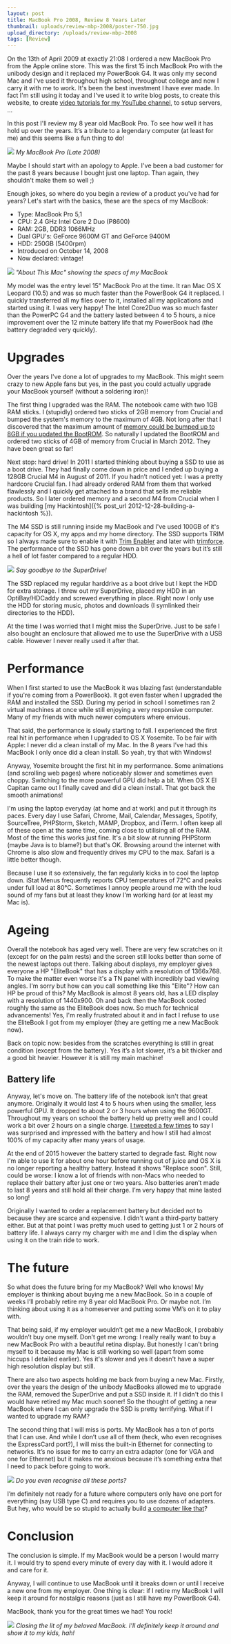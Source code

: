 ```yaml
---
layout: post
title: MacBook Pro 2008, Review 8 Years Later
thumbnail: uploads/review-mbp-2008/poster-750.jpg
upload_directory: /uploads/review-mbp-2008
tags: [Review]
---
```


On the 13th of April 2009 at exactly 21:08 I ordered a new MacBook Pro from the Apple online store. This was the first 15 inch MacBook Pro with the unibody design and it replaced my PowerBook G4. It was only my second Mac and I've used it throughout high school, throughout college and now I carry it with me to work. It's been the best investment I have ever made. In fact I'm still using it today and I've used it to write blog posts, to create this website, to create [video tutorials for my YouTube channel](https://www.youtube.com/channel/UCnxrdFPXJMeHru_b4Q_vTPQ), to setup servers, …

In this post I'll review my 8 year old MacBook Pro. To see how well it has hold up over the years. It’s a tribute to a legendary computer (at least for me) and this seems like a fun thing to do!

<!--more-->

![](/uploads/review-mbp-2008/front.jpg)
*My MacBook Pro (Late 2008)*

Maybe I should start with an apology to Apple. I've been a bad customer for the past 8 years because I bought just one laptop. Than again, they shouldn't make them so well ;)

Enough jokes, so where do you begin a review of a product you've had for years? Let's start with the basics, these are the specs of my MacBook:

  * Type: MacBook Pro 5,1
  * CPU: 2.4 GHz Intel Core 2 Duo (P8600)
  * RAM: 2GB, DDR3 1066MHz
  * Dual GPU's: GeForce 9600M GT and GeForce 9400M
  * HDD: 250GB (5400rpm)
  * Introduced on October 14, 2008
  * Now declared: vintage!

![](/uploads/review-mbp-2008/about-this-mac.png)
*"About This Mac" showing the specs of my MacBook*

My model was the entry level 15" MacBook Pro at the time. It ran Mac OS X Leopard (10.5) and was so much faster than the PowerBook G4 it replaced. I quickly transferred all my files over to it, installed all my applications and started using it. I was very happy! The Intel Core2Duo was so much faster than the PowerPC G4 and the battery lasted between 4 to 5 hours, a nice improvement over the 12 minute battery life that my PowerBook had (the battery degraded very quickly).

# Upgrades
Over the years I've done a lot of upgrades to my MacBook. This might seem crazy to new Apple fans but yes, in the past you could actually upgrade your MacBook yourself (without a soldering iron)!

The first thing I upgraded was the RAM. The notebook came with two 1GB RAM sticks. I (stupidly) ordered two sticks of 2GB memory from Crucial and bumped the system's memory to the maximum of 4GB. Not long after that I discovered that the maximum amount of [memory could be bumped up to 8GB if you updated the BootROM](http://blog.macsales.com/9102-secret-firmware-lets-late-08-macbooks-use-8gb). So naturally I updated the BootROM and ordered two sticks of 4GB of memory from Crucial in March 2012. They have been great so far!

Next stop: hard drive! In 2011 I started thinking about buying a SSD to use as a boot drive. They had finally come down in price and I ended up buying a 128GB Crucial M4 in August of 2011. If you hadn’t noticed yet: I was a pretty hardcore Crucial fan. I had already ordered RAM from them that worked flawlessly and I quickly get attached to a brand that sells me reliable products. So I later ordered memory and a second M4 from Crucial when I was building [my Hackintosh]({% post_url 2012-12-28-building-a-hackintosh %}).

The M4 SSD is still running inside my MacBook and I've used 100GB of it's capacity for OS X, my apps and my home directory. The SSD supports TRIM so I always made sure to enable it with [Trim Enabler](https://www.cindori.org/software/trimenabler/) and later with [trimforce](http://www.macrumors.com/2015/07/01/os-x-trim-ssd/). The performance of the SSD has gone down a bit over the years but it’s still a hell of lot faster compared to a regular HDD.

![](/uploads/review-mbp-2008/superdrive.jpg)
*Say goodbye to the SuperDrive!*

The SSD replaced my regular harddrive as a boot drive but I kept the HDD for extra storage. I threw out my SuperDrive, placed my HDD in an OptiBay/HDCaddy and screwed everything in place. Right now I only use the HDD for storing music, photos and downloads (I symlinked their directories to the HDD).

At the time I was worried that I might miss the SuperDrive. Just to be safe I also bought an enclosure that allowed me to use the SuperDrive with a USB cable. However I never really used it after that.

# Performance
When I first started to use the MacBook it was blazing fast (understandable if you're coming from a PowerBook). It got even faster when I upgraded the RAM and installed the SSD. During my period in school I sometimes ran 2 virtual machines at once while still enjoying a very responsive computer. Many of my friends with much newer computers where envious.

That said, the performance is slowly starting to fall. I experienced the first real hit in performance when I upgraded to  OS X Yosemite. To be fair with Apple: I never did a clean install of my Mac. In the 8 years I’ve had this MacBook I only once did a clean install. So yeah, try that with Windows!

Anyway, Yosemite brought the first hit in my performance. Some animations (and scrolling web pages) where noticeably slower and sometimes even choppy. Switching to the more powerful GPU did help a bit. When OS X El Capitan came out I finally caved and did a clean install. That got back the smooth animations!

I'm using the laptop everyday (at home and at work) and put it through its paces. Every day I use Safari, Chrome, Mail, Calendar, Messages, Spotify, SourceTree, PHPStorm, Sketch, MAMP,  Dropbox, and iTerm. I often keep all of these open at the same time, coming close to utilising all of the RAM. Most of the time this works just fine. It's a bit slow at running PHPStorm (maybe Java is to blame?) but that's OK. Browsing around the internet with Chrome is also slow and frequently drives my CPU to the max. Safari is a little better though.

Because I use it so extensively, the fan regularly kicks in to cool the laptop down. iStat Menus frequently reports CPU temperatures of 72°C and peaks under full load at 80°C. Sometimes I annoy people around me with the loud sound of my fans but at least they know I'm working hard (or at least my Mac is).

# Ageing
Overall the notebook has aged very well. There are very few scratches on it (except for on the palm rests) and the screen still looks better than some of the newest laptops out there. Talking about displays, my employer gives everyone a HP "EliteBook" that has a display with a resolution of 1366x768. To make the matter even worse it's a TN panel with incredibly bad viewing angles. I'm sorry but how can you call something like this "Elite"? How can HP be proud of this? My MacBook is almost 8 years old, has a LED display with a resolution of 1440x900. Oh and back then the MacBook costed roughly the same as the EliteBook does now. So much for technical advancements! Yes, I'm really frustrated about it and in fact I refuse to use the EliteBook I got from my employer (they are getting me a new MacBook now).

Back on topic now: besides from the scratches everything is still in great condition (except from the battery). Yes it’s a lot slower, it’s a bit thicker and a good bit heavier. However it is still my main machine!

## Battery life
Anyway, let's move on. The battery life of the notebook isn't that great anymore. Originally it would last 4 to 5 hours when using the smaller, less powerful GPU. It dropped to about 2 or 3 hours when using the 9600GT. Throughout my years on school the battery held up pretty well and I could work a bit over 2 hours on a single charge. [I tweeted a few times](https://twitter.com/Savjee/status/516984851757805569) to say I was surprised and impressed with the battery and how I still had almost 100% of my capacity after many years of usage.

At the end of 2015 however the battery started to degrade fast. Right now I'm able to use it for about one hour before running out of juice and OS X is no longer reporting a healthy battery. Instead it shows "Replace soon". Still, could be worse: I know a lot of friends with non-Macs who needed to replace their battery after just one or two years. Also batteries aren’t made to last 8 years and still hold all their charge. I’m very happy that mine lasted so long!

Originally I wanted to order a replacement battery but decided not to because they are scarce and expensive. I didn't want a third-party battery either. But at that point I was pretty much used to getting just 1 or 2 hours of battery life. I always carry my charger with me and I dim the display when using it on the train ride to work.

# The future
So what does the future bring for my MacBook? Well who knows! My employer is thinking about buying me a new MacBook. So in a couple of weeks I’ll probably retire my 8 year old MacBook Pro. Or maybe not. I’m thinking about using it as a homeserver and putting some VM’s on it to play with.

That being said, if my employer wouldn’t get me a new MacBook, I probably wouldn’t buy one myself. Don’t get me wrong: I really really want to buy a new MacBook Pro with a beautiful retina display. But honestly I can't bring myself to it because my Mac is still working so well (apart from some hiccups I detailed earlier). Yes it's slower and yes it doesn't have a super high resolution display but still.

There are also two aspects holding me back from buying a new Mac. Firstly, over the years the design of the unibody MacBooks allowed me to upgrade the RAM, removed the SuperDrive and put a SSD inside it. If I didn't do this I would have retired my Mac much sooner! So the thought of getting a new MacBook where I can only upgrade the SSD is pretty terrifying. What if I wanted to upgrade my RAM?

The second thing that I will miss is ports. My MacBook has a ton of ports that I can use. And while I don’t use all of them (heck, who even recognises the ExpressCard port?), I will miss the built-in Ethernet for connecting to networks. It’s no issue for me to carry an extra adaptor (one for VGA and one for Ethernet) but it makes me anxious because it’s something extra that I need to pack before going to work.

![](/uploads/review-mbp-2008/ports.jpg)
*Do you even recognise all these ports?*

I’m definitely not ready for a future where computers only have one port for everything (say USB type C) and requires you to use dozens of adapters. But hey, who would be so stupid to actually build [a computer like that](http://www.cnet.com/news/how-to-survive-with-only-one-usb-c-port-on-your-new-macbook/)?

# Conclusion
The conclusion is simple. If my MacBook would be a person I would marry it. I would try to spend every minute of every day with it. I would adore it and care for it.

Anyway, I will continue to use MacBook until it breaks down or until I receive a new one from my employer. One thing is clear: if I retire my MacBook I will keep it around for nostalgic reasons (just as I still have my PowerBook G4).

MacBook, thank you for the great times we had! You rock!

![](/uploads/review-mbp-2008/lit-closed.jpg)
*Closing the lit of my beloved MacBook. I'll definitely keep it around and show it to my kids, hah!*